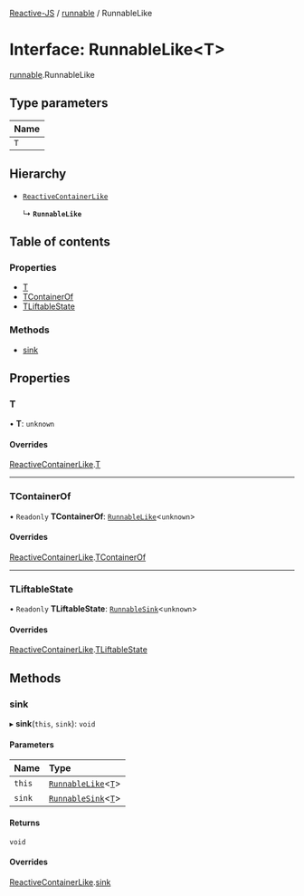 [Reactive-JS](../README.md) / [runnable](../modules/runnable.md) / RunnableLike

# Interface: RunnableLike<T\>

[runnable](../modules/runnable.md).RunnableLike

## Type parameters

| Name |
| :------ |
| `T` |

## Hierarchy

- [`ReactiveContainerLike`](reactiveContainer.ReactiveContainerLike.md)

  ↳ **`RunnableLike`**

## Table of contents

### Properties

- [T](runnable.RunnableLike.md#t)
- [TContainerOf](runnable.RunnableLike.md#tcontainerof)
- [TLiftableState](runnable.RunnableLike.md#tliftablestate)

### Methods

- [sink](runnable.RunnableLike.md#sink)

## Properties

### T

• **T**: `unknown`

#### Overrides

[ReactiveContainerLike](reactiveContainer.ReactiveContainerLike.md).[T](reactiveContainer.ReactiveContainerLike.md#t)

___

### TContainerOf

• `Readonly` **TContainerOf**: [`RunnableLike`](runnable.RunnableLike.md)<`unknown`\>

#### Overrides

[ReactiveContainerLike](reactiveContainer.ReactiveContainerLike.md).[TContainerOf](reactiveContainer.ReactiveContainerLike.md#tcontainerof)

___

### TLiftableState

• `Readonly` **TLiftableState**: [`RunnableSink`](../classes/runnableSink.RunnableSink.md)<`unknown`\>

#### Overrides

[ReactiveContainerLike](reactiveContainer.ReactiveContainerLike.md).[TLiftableState](reactiveContainer.ReactiveContainerLike.md#tliftablestate)

## Methods

### sink

▸ **sink**(`this`, `sink`): `void`

#### Parameters

| Name | Type |
| :------ | :------ |
| `this` | [`RunnableLike`](runnable.RunnableLike.md)<[`T`](runnable.RunnableLike.md#t)\> |
| `sink` | [`RunnableSink`](../classes/runnableSink.RunnableSink.md)<[`T`](runnable.RunnableLike.md#t)\> |

#### Returns

`void`

#### Overrides

[ReactiveContainerLike](reactiveContainer.ReactiveContainerLike.md).[sink](reactiveContainer.ReactiveContainerLike.md#sink)
